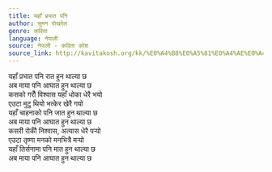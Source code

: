 ```yaml
---
title: यहाँ प्रभात पनि
author: सुमन पोखरेल
genre: कविता
language: नेपाली
source: नेपाली - कविता कोश
source_link: http://kavitakosh.org/kk/%E0%A4%B8%E0%A5%81%E0%A4%AE%E0%A4%A8_%E0%A4%AA%E0%A5%8B%E0%A4%96%E0%A4%B0%E0%A5%87%E0%A4%B2
---
```


यहाँ प्रभात पनि रात हुन थाल्या छ  
अब माया पनि आघात हुन थाल्या छ  
कसको गरौँ विश्वास यहाँ धोका धेरै भयो  
एउटा मुटु थियो भत्केर खेरै गयो  
यहाँ चाहनाको पनि जात हुन थाल्या छ  
अब माया पनि आघात हुन थाल्या छ  
कसरी रोकौँ निश्वास, अत्यास धेरै पर्‍यो  
एउटा तृष्णा मनको मनभित्रै मर्‍यो  
यहाँ तिर्सनामा पनि मात हुन थाल्या छ  
अब माया पनि आघात हुन थाल्या छ
